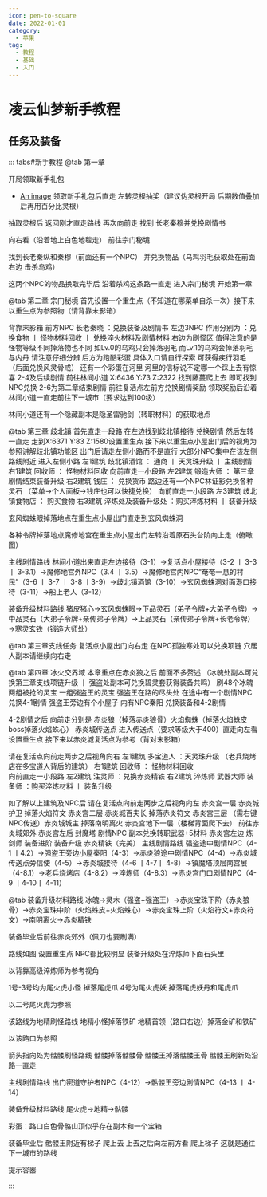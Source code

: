 ```yaml
---
icon: pen-to-square
date: 2022-01-01
category:
  - 苹果
tag:
  - 教程
  - 基础
  - 入门
---
```


# 凌云仙梦新手教程

## 任务及装备

::: tabs#新手教程
@tab 第一章

开局领取新手礼包
- [An image](./src/.vupress/public/assets/images/picture.png)
领取新手礼包后直走 左转灵根抽奖（建议伪灵根开局 后期数值叠加后再用百分比灵根）

抽取灵根后 返回刚才直走路线 再次向前走 找到 长老秦穆并兑换剧情书

向右看（沿着地上白色地毯走） 前往宗门秘境


找到长老秦纵和秦穆（前面还有一个NPC） 并兑换物品（乌鸡羽毛获取处在前面右边 击杀乌鸡）

这两个NPC的物品换取完毕后 沿着杀鸡这条路一直走 进入宗门秘境 开始第一章


@tab 第二章 宗门秘境
首先设置一个重生点（不知道在哪菜单自杀一次）接下来以重生点为参照物（请背靠末影箱）

背靠末影箱 
前方NPC 长老秦晓 ：兑换装备及剧情书
左边3NPC 作用分别为 ：兑换食物 丨 怪物材料回收 丨 兑换淬火材料及剧情材料
右边为刷怪区 值得注意的是 怪物等级不同掉落物也不同 如Lv.0的乌鸡只会掉落羽毛 而Lv.1的乌鸡会掉落羽毛与内丹 请注意仔细分辨
后方为跑酷彩蛋 具体入口请自行探索 可获得疾行羽毛（后面兑换风灵骨戒）
    还有一个彩蛋在河里 河里的信标说不定哪一个踩上去有惊喜
2-4及后续剧情 前往林间小道 X:6436 Y:73 Z:2322 找到藤蔓爬上去 即可找到NPC兑换
2-6为第二章结束剧情 前往复活点左前方兑换剧情奖励
领取奖励后沿着林间小道一直走前往下一城市（要求达到100级）

林间小道还有一个隐藏副本是隐圣雷驰剑（转职材料）的获取地点 

@tab 第三章 歧北镇
首先直走一段路 在左边找到歧北镇接待 兑换剧情
然后左转 一直走 走到X:6371  Y:83  Z:1580设置重生点 接下来以重生点小屋出门后的视角为参照讲解歧北镇功能区
出门后请走左侧小路而不是直行  大部分NPC集中在该左侧路线附近
进入左侧小路
左1建筑 歧北镇酒馆 ： 通商 丨 天灵珠升级 丨 主线剧情
右1建筑 回收师 ： 怪物材料回收
向前直走一小段路
左2建筑 锻造大师 ： 第三章剧情结束装备升级
右2建筑 钱庄 ： 兑换货币    路边还有一个NPC林证影兑换各种灵石
（菜单→个人面板→钱庄也可以快捷兑换）
向前直走一小段路
左3建筑 歧北镇食物店 ： 购买食物
右3建筑 淬炼处及装备升级处 ：购买淬炼材料 丨 装备升级

玄风蜘蛛眼掉落地点在重生点小屋出门直走到玄风蜘蛛洞

各种令牌掉落地点魔修地宫在重生点小屋出门左转沿着原石头台阶向上走（俯瞰图）

主线剧情路线
林间小道出来直走左边接待（3-1）→复活点小屋接待（3-2 丨 3-3丨 3-3.1）→魔修地宫外NPC（3.4 丨 3.5）→魔修地宫内NPC“奄奄一息的村民”（3-6 丨 3-7 丨 3-8 丨3-9）→歧北镇酒馆（3-10）→玄风蜘蛛洞对面港口接待（3-11）→船上老人（3-12）

装备升级材料路线
  猪皮猪心→玄风蜘蛛眼→下品灵石（弟子令牌+大弟子令牌）→中品灵石（大弟子令牌+亲传弟子令牌）→上品灵石（亲传弟子令牌+长老令牌）→寒灵玄铁（锻造大师处）

@tab 第三章支线任务
复活点小屋出门向右走 在NPC孤独寒处可以兑换项链 穴居人副本请继续向右走



@tab 第四章 冰火交界域
     本章重点在赤炎狼之后 前面不多赘述 
（冰魄处副本可兑换第三章支线项链升级 丨 强盗处副本可兑换碧灵套获得装备共鸣）
刷48个冰魄 两组被抢的灵宝 一组强盗王的灵宝 强盗王在路的尽头处
在途中有一个剧情NPC 兑换4-1剧情
强盗王旁边有个小屋子 内有NPC秦阳 兑换装备和4-2剧情

4-2剧情之后
向前走分别是 赤炎狼（掉落赤炎狼骨）火焰蜘蛛（掉落火焰蛛皮 boss掉落火焰蛛心）      赤炎城传送点
进入传送点（要求等级大于400）直走向左看 设置重生点
接下来以赤炎城复活点为参考（背对末影箱）


请在复活点向前走两步之后视角向右
左1建筑  多宝道人 ：天灵珠升级     （老兵烧烤店在多宝道人背后的建筑）
右1建筑  回收师 ： 怪物材料回收  
向前直走一小段路
左2建筑  注灵师 ：兑换赤炎精铁
右2建筑  淬炼师 武器大师 装备师 ：购买淬炼材料 丨 装备升级


如了解以上建筑及NPC后 请在复活点向前走两步之后视角向左
 赤炎宫一层 赤炎城护卫 掉落火焰符文
 赤炎宫二层 赤炎城百夫长 掉落赤炎符文
 赤炎宫三层 （需右键NPC传送）赤炎城城主 掉落南明离火
 赤炎宫地下一层（楼梯背面爬下去） 前往赤炎城郊外
赤炎宫左后 封魔塔 剧情NPC  副本兑换转职武器+5材料
赤炎宫左边 炼剑师 装备进阶 装备升级 赤炎精铁（完美）
主线剧情路线
强盗途中剧情NPC（4-1 丨4.2）→强盗王旁边小屋秦阳（4-3）→赤炎狼途中剧情NPC（4-4）→赤炎城传送点旁信使（4-5）→赤炎城接待（4-6 丨4-7丨 4-8）→镇魔塔顶层南宫展（4-8.1）→老兵烧烤店（4-8.2）→淬炼师（4-8.3）→赤炎宫门口剧情NPC（4-9 丨4-10丨 4-11）

@tab 装备升级材料路线
 冰魄→灵木（强盗+强盗王）→赤炎宝珠下阶（赤炎狼骨）→赤炎宝珠中阶（火焰蛛皮+火焰蛛心）→赤炎宝珠上阶（火焰符文+赤炎符文）→南明离火→赤炎精铁



装备毕业后前往赤炎郊外（佩刀也要刷满）

路线如图 设置重生点
NPC都比较明显 装备升级处在淬炼师下面石头里



以背靠高级淬炼师为参考视角

1号-3号均为尾火虎小怪 掉落尾虎爪    4号为尾火虎妖 掉落尾虎妖丹和尾虎爪

以二号尾火虎为参照

该路线为地精刷怪路线 地精小怪掉落铁矿 地精首领（路口右边）掉落金矿和铁矿


以该路口为参照 

箭头指向处为骷髅刷怪路线 骷髅掉落骷髅骨 骷髅王掉落骷髅王骨 骷髅王刷新处沿路一直走 

主线剧情路线
出门密道守护者NPC（4-12）→骷髅王旁边剧情NPC（4-13 丨 4-14）

装备升级材料路线
尾火虎→地精→骷髅

彩蛋：路口白色骨骼山顶似乎存在副本和一个宝箱

装备毕业后 骷髅王附近有梯子 爬上去 上去之后向左前方看 爬上梯子 
这就是通往下一城市的路线


提示容器

:::